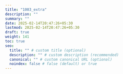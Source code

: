 ```yaml
---
title: "1003_extra"
description: ""
summary: ""
date: 2025-02-14T20:47:26+05:30
lastmod: 2025-02-14T20:47:26+05:30
draft: true
weight: 141
toc: true
seo:
  title: "" # custom title (optional)
  description: "" # custom description (recommended)
  canonical: "" # custom canonical URL (optional)
  noindex: false # false (default) or true
---
```

